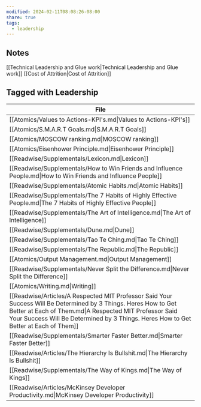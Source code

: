 ```yaml
---
modified: 2024-02-11T08:08:26-08:00
share: true
tags:
  - leadership
---
```

## Notes
[[Technical Leadership and Glue work|Technical Leadership and Glue work]]
[[Cost of Attrition|Cost of Attrition]]

## Tagged with Leadership
| File                                                                                                                                                                                                                                                              |
| ----------------------------------------------------------------------------------------------------------------------------------------------------------------------------------------------------------------------------------------------------------------- |
| [[Atomics/Values to Actions-KPI's.md\|Values to Actions-KPI's]]                                                                                                                                                                                                   |
| [[Atomics/S.M.A.R.T Goals.md\|S.M.A.R.T Goals]]                                                                                                                                                                                                                   |
| [[Atomics/MOSCOW ranking.md\|MOSCOW ranking]]                                                                                                                                                                                                                     |
| [[Atomics/Eisenhower Principle.md\|Eisenhower Principle]]                                                                                                                                                                                                         |
| [[Readwise/Supplementals/Lexicon.md\|Lexicon]]                                                                                                                                                                                                                    |
| [[Readwise/Supplementals/How to Win Friends and Influence People.md\|How to Win Friends and Influence People]]                                                                                                                                                    |
| [[Readwise/Supplementals/Atomic Habits.md\|Atomic Habits]]                                                                                                                                                                                                        |
| [[Readwise/Supplementals/The 7 Habits of Highly Effective People.md\|The 7 Habits of Highly Effective People]]                                                                                                                                                    |
| [[Readwise/Supplementals/The Art of Intelligence.md\|The Art of Intelligence]]                                                                                                                                                                                    |
| [[Readwise/Supplementals/Dune.md\|Dune]]                                                                                                                                                                                                                          |
| [[Readwise/Supplementals/Tao Te Ching.md\|Tao Te Ching]]                                                                                                                                                                                                          |
| [[Readwise/Supplementals/The Republic.md\|The Republic]]                                                                                                                                                                                                          |
| [[Atomics/Output Management.md\|Output Management]]                                                                                                                                                                                                               |
| [[Readwise/Supplementals/Never Split the Difference.md\|Never Split the Difference]]                                                                                                                                                                              |
| [[Atomics/Writing.md\|Writing]]                                                                                                                                                                                                                                   |
| [[Readwise/Articles/A Respected MIT Professor Said Your Success Will Be Determined by 3 Things. Heres How to Get Better at Each of Them.md\|A Respected MIT Professor Said Your Success Will Be Determined by 3 Things. Heres How to Get Better at Each of Them]] |
| [[Readwise/Supplementals/Smarter Faster Better.md\|Smarter Faster Better]]                                                                                                                                                                                        |
| [[Readwise/Articles/The Hierarchy Is Bullshit.md\|The Hierarchy Is Bullshit]]                                                                                                                                                                                     |
| [[Readwise/Supplementals/The Way of Kings.md\|The Way of Kings]]                                                                                                                                                                                                  |
| [[Readwise/Articles/McKinsey Developer Productivity.md\|McKinsey Developer Productivity]]                                                                                                                                                                         |

